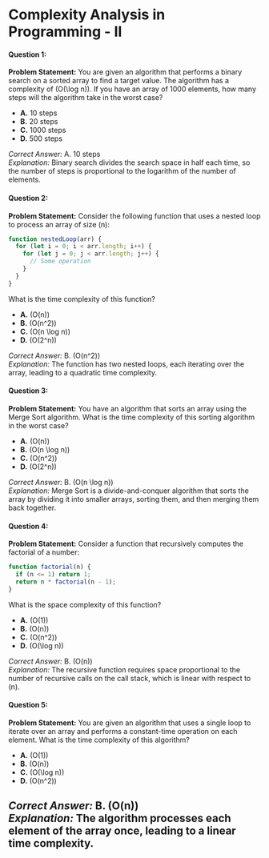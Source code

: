 # Complexity Analysis in Programming - II


#### **Question 1:**

**Problem Statement:** You are given an algorithm that performs a binary search on a sorted array to find a target value. The algorithm has a complexity of \(O(\log n)\). If you have an array of 1000 elements, how many steps will the algorithm take in the worst case?

- **A.** 10 steps
- **B.** 20 steps
- **C.** 1000 steps
- **D.** 500 steps

_Correct Answer:_ A. 10 steps  
_Explanation:_ Binary search divides the search space in half each time, so the number of steps is proportional to the logarithm of the number of elements.

#### **Question 2:**

**Problem Statement:** Consider the following function that uses a nested loop to process an array of size \(n\):

```javascript
function nestedLoop(arr) {
  for (let i = 0; i < arr.length; i++) {
    for (let j = 0; j < arr.length; j++) {
      // Some operation
    }
  }
}
```

What is the time complexity of this function?

- **A.** \(O(n)\)
- **B.** \(O(n^2)\)
- **C.** \(O(n \log n)\)
- **D.** \(O(2^n)\)

_Correct Answer:_ B. \(O(n^2)\)  
_Explanation:_ The function has two nested loops, each iterating over the array, leading to a quadratic time complexity.

#### **Question 3:**

**Problem Statement:** You have an algorithm that sorts an array using the Merge Sort algorithm. What is the time complexity of this sorting algorithm in the worst case?

- **A.** \(O(n)\)
- **B.** \(O(n \log n)\)
- **C.** \(O(n^2)\)
- **D.** \(O(2^n)\)

_Correct Answer:_ B. \(O(n \log n)\)  
_Explanation:_ Merge Sort is a divide-and-conquer algorithm that sorts the array by dividing it into smaller arrays, sorting them, and then merging them back together.

#### **Question 4:**

**Problem Statement:** Consider a function that recursively computes the factorial of a number:

```javascript
function factorial(n) {
  if (n <= 1) return 1;
  return n * factorial(n - 1);
}
```

What is the space complexity of this function?

- **A.** \(O(1)\)
- **B.** \(O(n)\)
- **C.** \(O(n^2)\)
- **D.** \(O(\log n)\)

_Correct Answer:_ B. \(O(n)\)  
_Explanation:_ The recursive function requires space proportional to the number of recursive calls on the call stack, which is linear with respect to \(n\).

#### **Question 5:**

**Problem Statement:** You are given an algorithm that uses a single loop to iterate over an array and performs a constant-time operation on each element. What is the time complexity of this algorithm?

- **A.** \(O(1)\)
- **B.** \(O(n)\)
- **C.** \(O(\log n)\)
- **D.** \(O(n^2)\)

_Correct Answer:_ B. \(O(n)\)  
_Explanation:_ The algorithm processes each element of the array once, leading to a linear time complexity.
---